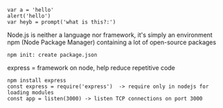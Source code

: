     var a = 'hello'
    alert('hello')
    var heyb = prompt('what is this?:')


Node.js is neither a language nor framework, it's simply an environment
npm (Node Package Manager) containing a lot of open-source packages

    npm init: create package.json
    
express = framework on node, help reduce repetitive code

    npm install express
    const express = require('express')  -> require only in nodejs for loading modules
    const app = listen(3000) -> listen TCP connections on port 3000
